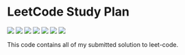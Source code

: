# LeetCode Study Plan
[![](https://img.shields.io/sonar/coverage/PawanRoy1997_leetcode_studyplan/master?label=Code%20Coverage&logo=kotlin&server=http%3A%2F%2Fsonarcloud.io&style=flat)](https://sonarcloud.io/summary/new_code?id=PawanRoy1997_leetcode_studyplan)
[![](https://img.shields.io/sonar/tests/PawanRoy1997_leetcode_studyplan/master?compact_message&label=Test%20Results&logo=sonarcloud&server=http%3A%2F%2Fsonarcloud.io)](https://sonarcloud.io/summary/new_code?id=PawanRoy1997_leetcode_studyplan)
[![](https://img.shields.io/sonar/quality_gate/PawanRoy1997_leetcode_studyplan/master?label=Quality%20Gate&logo=sonarcloud&server=http%3A%2F%2Fsonarcloud.io)](https://sonarcloud.io/summary/new_code?id=PawanRoy1997_leetcode_studyplan)
[![](https://img.shields.io/sonar/violations/PawanRoy1997_leetcode_studyplan?label=Violations&logo=sonarcloud&server=http%3A%2F%2Fsonarcloud.io)](https://sonarcloud.io/summary/new_code?id=PawanRoy1997_leetcode_studyplan)
![](https://img.shields.io/github/languages/top/PawanRoy1997/leetcode_studyplan?label=Kotlin&logo=kotlin&color)
![](https://img.shields.io/github/contributors/PawanRoy1997/leetcode_studyplan?color=success&label=Contributors&logo=github)
![](https://img.shields.io/github/last-commit/PawanRoy1997/leetcode_studyplan?label=Last%20Commit%20on&logo=github)

This code contains all of my submitted solution to leet-code.

